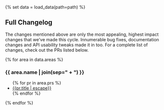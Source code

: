 {% set data = load_data(path=path) %}

## Full Changelog

The changes mentioned above are only the most appealing, highest impact changes that we've made this cycle.
Innumerable bug fixes, documentation changes and API usability tweaks made it in too.
For a complete list of changes, check out the PRs listed below.

{% for area in data.areas %}
### {{ area.name | join(sep=" + ") }}

<ul>
{% for pr in area.prs %}
<li><a href="https://github.com/bevyengine/bevy/pull/{{pr.number}}">{{pr.title | escape}}</a></li>
{% endfor %}
</ul>
{% endfor %}
